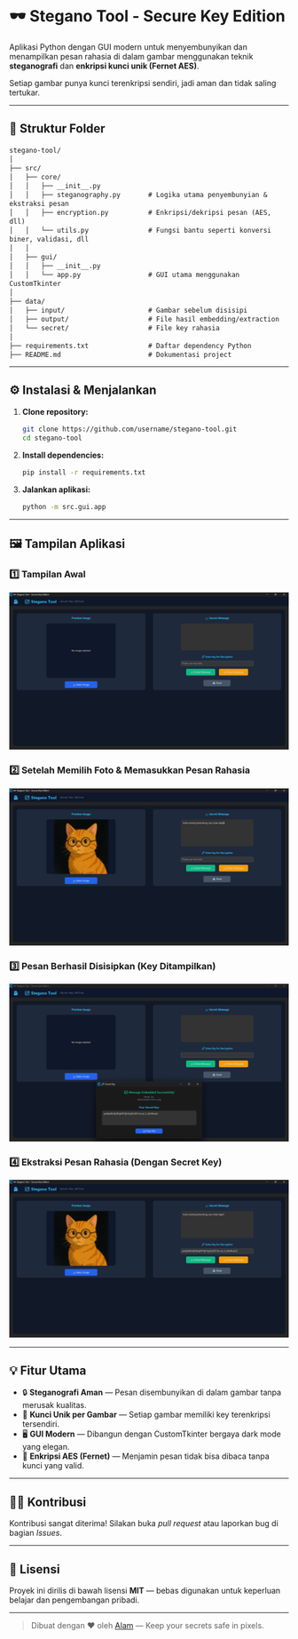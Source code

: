 # 🕶️ Stegano Tool - Secure Key Edition

Aplikasi Python dengan GUI modern untuk menyembunyikan dan menampilkan pesan rahasia di dalam gambar menggunakan teknik **steganografi** dan **enkripsi kunci unik (Fernet AES)**.

Setiap gambar punya kunci terenkripsi sendiri, jadi aman dan tidak saling tertukar.

---

## 📂 Struktur Folder

```
stegano-tool/
│
├── src/
│   ├── core/
│   │   ├── __init__.py
│   │   ├── steganography.py       # Logika utama penyembunyian & ekstraksi pesan
│   │   ├── encryption.py          # Enkripsi/dekripsi pesan (AES, dll)
│   │   └── utils.py               # Fungsi bantu seperti konversi biner, validasi, dll
│   │
│   ├── gui/
│   │   ├── __init__.py
│   │   └── app.py                 # GUI utama menggunakan CustomTkinter
│
├── data/
│   ├── input/                     # Gambar sebelum disisipi
│   ├── output/                    # File hasil embedding/extraction
│   └── secret/                    # File key rahasia
│
├── requirements.txt               # Daftar dependency Python
├── README.md                      # Dokumentasi project
```

---

## ⚙️ Instalasi & Menjalankan

1. **Clone repository:**

   ```bash
   git clone https://github.com/username/stegano-tool.git
   cd stegano-tool
   ```

2. **Install dependencies:**

   ```bash
   pip install -r requirements.txt
   ```

3. **Jalankan aplikasi:**

   ```bash
   python -m src.gui.app
   ```

---

## 🖼️ Tampilan Aplikasi

### 1️⃣ Tampilan Awal

![Tampilan Awal](docs/screenshots/1_tampilan_awal.png)

### 2️⃣ Setelah Memilih Foto & Memasukkan Pesan Rahasia

![Embed Message](docs/screenshots/2_embed_message.png)

### 3️⃣ Pesan Berhasil Disisipkan (Key Ditampilkan)

![Key Display](docs/screenshots/3_key_display.png)

### 4️⃣ Ekstraksi Pesan Rahasia (Dengan Secret Key)

![Extract Message](docs/screenshots/4_extract_message.png)

---

## 💡 Fitur Utama

* 🔒 **Steganografi Aman** — Pesan disembunyikan di dalam gambar tanpa merusak kualitas.
* 🔑 **Kunci Unik per Gambar** — Setiap gambar memiliki key terenkripsi tersendiri.
* 🖥️ **GUI Modern** — Dibangun dengan CustomTkinter bergaya dark mode yang elegan.
* 🧠 **Enkripsi AES (Fernet)** — Menjamin pesan tidak bisa dibaca tanpa kunci yang valid.

---

## 🧑‍💻 Kontribusi

Kontribusi sangat diterima! Silakan buka *pull request* atau laporkan bug di bagian *Issues*.

---

## 📜 Lisensi

Proyek ini dirilis di bawah lisensi **MIT** — bebas digunakan untuk keperluan belajar dan pengembangan pribadi.

---

> Dibuat dengan ❤️ oleh [Alam](https://github.com/kurapika12) — Keep your secrets safe in pixels.
